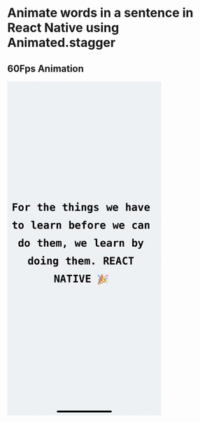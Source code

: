 # Animate words in a sentence in React Native using Animated.stagger
## 60Fps Animation


![Animated.stagger](https://github.com/graphtobinary/react-native-animated-text/blob/master/appVideo.gif)
